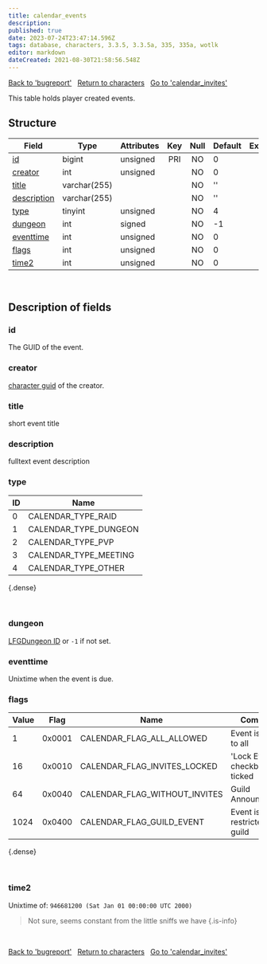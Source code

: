 ```yaml
---
title: calendar_events
description:
published: true
date: 2023-07-24T23:47:14.596Z
tags: database, characters, 3.3.5, 3.3.5a, 335, 335a, wotlk
editor: markdown
dateCreated: 2021-08-30T21:58:56.548Z
---
```


<a href="https://trinitycore.info/en/database/335/characters/bugreport" class="mt-5 v-btn v-btn--depressed v-btn--flat v-btn--outlined theme--light v-size--default darkblue--text text--lighten-3"><span class="v-btn__content"><i aria-hidden="true" class="v-icon notranslate v-icon--left mdi mdi-arrow-left theme--light"></i><span>Back to 'bugreport'</span></span></a>&nbsp;&nbsp;&nbsp;<a href="https://trinitycore.info/en/database/335/characters/home" class="mt-5 v-btn v-btn--depressed v-btn--flat v-btn--outlined theme--light v-size--default darkblue--text text--lighten-3"><span class="v-btn__content"><i aria-hidden="true" class="v-icon notranslate v-icon--left mdi mdi-home-outline theme--light"></i><span>Return to characters</span></span></a>&nbsp;&nbsp;&nbsp;<a href="https://trinitycore.info/en/database/335/characters/calendar_invites" class="mt-5 v-btn v-btn--depressed v-btn--flat v-btn--outlined theme--light v-size--default darkblue--text text--lighten-3"><span class="v-btn__content"><span>Go to 'calendar_invites'</span><i aria-hidden="true" class="v-icon notranslate v-icon--right mdi mdi-arrow-right theme--light"></i></span></a>

This table holds player created events.

## Structure

| Field | Type | Attributes | Key | Null | Default | Extra | Comment |
| --- | --- | --- | :---: | :---: | --- | --- | --- |
| [id](#id) | bigint | unsigned | PRI | NO | 0 |  |  |
| [creator](#creator) | int | unsigned |  | NO | 0 |  |  |
| [title](#title) | varchar(255) |  |  | NO | '' |  |  |
| [description](#description) | varchar(255) |  |  | NO | '' |  |  |
| [type](#type) | tinyint | unsigned |  | NO | 4 |  |  |
| [dungeon](#dungeon) | int | signed |  | NO | -1 |  |  |
| [eventtime](#eventtime) | int | unsigned |  | NO | 0 |  |  |
| [flags](#flags) | int | unsigned |  | NO | 0 |  |  |
| [time2](#time2) | int | unsigned |  | NO | 0 |  |  |
&nbsp;
## Description of fields

### id
The GUID of the event.
&nbsp;

### creator
[character guid](../characters/characters#guid) of the creator.
&nbsp;

### title
short event title
&nbsp;

### description
fulltext event description
&nbsp;

### type
| ID | Name |
|----|------|
| 0 | CALENDAR_TYPE_RAID |
| 1 | CALENDAR_TYPE_DUNGEON |
| 2 | CALENDAR_TYPE_PVP |
| 3 | CALENDAR_TYPE_MEETING |
| 4 | CALENDAR_TYPE_OTHER |
{.dense}

&nbsp;

### dungeon
[LFGDungeon ID](/files/DBC/335/lfgdungeons#id) or `-1` if not set.
&nbsp;

### eventtime
Unixtime when the event is due.
&nbsp;

### flags
| Value | Flag | Name | Comment |
|-------|------|------|---------|
| 1 | 0x0001 | CALENDAR_FLAG_ALL_ALLOWED | Event is open to all |
| 16 | 0x0010 | CALENDAR_FLAG_INVITES_LOCKED | 'Lock Event' checkbox ticked |
| 64 | 0x0040 | CALENDAR_FLAG_WITHOUT_INVITES | Guild Announcement |
| 1024 | 0x0400 | CALENDAR_FLAG_GUILD_EVENT | Event is restricted to guild |
{.dense}

&nbsp;

### time2
Unixtime of: `946681200 (Sat Jan 01 00:00:00 UTC 2000)`

> Not sure, seems constant from the little sniffs we have
{.is-info}


&nbsp;

<a href="https://trinitycore.info/en/database/335/characters/bugreport" class="mt-5 v-btn v-btn--depressed v-btn--flat v-btn--outlined theme--light v-size--default darkblue--text text--lighten-3"><span class="v-btn__content"><i aria-hidden="true" class="v-icon notranslate v-icon--left mdi mdi-arrow-left theme--light"></i><span>Back to 'bugreport'</span></span></a>&nbsp;&nbsp;&nbsp;<a href="https://trinitycore.info/en/database/335/characters/home" class="mt-5 v-btn v-btn--depressed v-btn--flat v-btn--outlined theme--light v-size--default darkblue--text text--lighten-3"><span class="v-btn__content"><i aria-hidden="true" class="v-icon notranslate v-icon--left mdi mdi-home-outline theme--light"></i><span>Return to characters</span></span></a>&nbsp;&nbsp;&nbsp;<a href="https://trinitycore.info/en/database/335/characters/calendar_invites" class="mt-5 v-btn v-btn--depressed v-btn--flat v-btn--outlined theme--light v-size--default darkblue--text text--lighten-3"><span class="v-btn__content"><span>Go to 'calendar_invites'</span><i aria-hidden="true" class="v-icon notranslate v-icon--right mdi mdi-arrow-right theme--light"></i></span></a>
